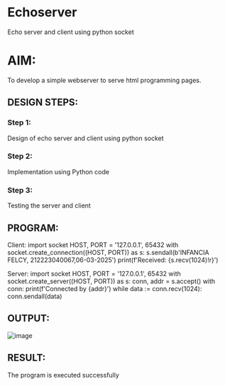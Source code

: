 # Echoserver
Echo server and client using python socket

# AIM:

To develop a simple webserver to serve html programming pages.

## DESIGN STEPS:

### Step 1:

Design of echo server and client using python socket

### Step 2:

Implementation using Python code

### Step 3:

Testing the server and client 

## PROGRAM:
Client:
import socket
HOST, PORT = '127.0.0.1', 65432
with socket.create_connection((HOST, PORT)) as s:
    s.sendall(b'INFANCIA FELCY, 212223040067,06-03-2025')
    print(f'Received: {s.recv(1024)!r}')

Server:
import socket
HOST, PORT = '127.0.0.1', 65432
with socket.create_server((HOST, PORT)) as s:
    conn, addr = s.accept()
    with conn:
        print(f'Connected by {addr}')
        while data := conn.recv(1024):
            conn.sendall(data)
## OUTPUT:
![image](https://github.com/user-attachments/assets/b40f3f07-bfce-4bd8-b29a-2faa4cdadc7b)


## RESULT:
The program is executed successfully
